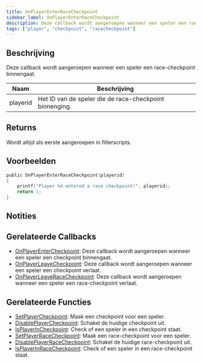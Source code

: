 ```yaml
---
title: OnPlayerEnterRaceCheckpoint
sidebar_label: OnPlayerEnterRaceCheckpoint
description: Deze callback wordt aangeroepen wanneer een speler een race-checkpoint binnengaat.
tags: ["player", "checkpoint", "racecheckpoint"]
---
```


## Beschrijving

Deze callback wordt aangeroepen wanneer een speler een race-checkpoint binnengaat.

| Naam     | Beschrijving                                      |
| -------- | ------------------------------------------------ |
| playerid | Het ID van de speler die de race-checkpoint binnenging. |

## Returns

Wordt altijd als eerste aangeroepen in filterscripts.

## Voorbeelden

```c
public OnPlayerEnterRaceCheckpoint(playerid)
{
    printf("Player %d entered a race checkpoint!", playerid);
    return 1;
}
```

## Notities

<TipNPCCallbacks />

## Gerelateerde Callbacks

- [OnPlayerEnterCheckpoint](OnPlayerEnterCheckpoint): Deze callback wordt aangeroepen wanneer een speler een checkpoint binnengaat.
- [OnPlayerLeaveCheckpoint](OnPlayerLeaveCheckpoint): Deze callback wordt aangeroepen wanneer een speler een checkpoint verlaat.
- [OnPlayerLeaveRaceCheckpoint](OnPlayerLeaveRaceCheckpoint): Deze callback wordt aangeroepen wanneer een speler een race-checkpoint verlaat.

## Gerelateerde Functies

- [SetPlayerCheckpoint](../functions/SetPlayerCheckpoint): Maak een checkpoint voor een speler.
- [DisablePlayerCheckpoint](../functions/DisablePlayerCheckpoint): Schakel de huidige checkpoint uit.
- [IsPlayerInCheckpoint](../functions/IsPlayerInRaceCheckpoint): Check of een speler in een checkpoint staat.
- [SetPlayerRaceCheckpoint](../functions/SetPlayerRaceCheckpoint): Maak een race-checkpoint voor een speler.
- [DisablePlayerRaceCheckpoint](../functions/DisablePlayerRaceCheckpoint): Schakel de huidige race-checkpoint uit.
- [IsPlayerInRaceCheckpoint](../functions/IsPlayerInRaceCheckpoint): Check of een speler in een race-checkpoint staat.
